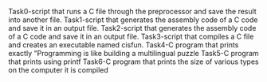 Task0-script that runs a C file through the preprocessor and save the result into another file.
Task1-script that generates the assembly code of a C code and save it in an output file.
Task2-script that generates the assembly code of a C code and save it in an output file.
Task3-script that compiles a C file and creates an executable named cisfun.
Task4-C program that prints exactly "Programming is like building a multilingual puzzle
Task5-C program that prints using printf
Task6-C program that prints the size of various types on the computer it is compiled 